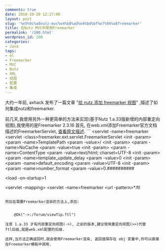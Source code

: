 ```yaml
---
comments: true
date: 2010-10-20 12:27:06
layout: post
slug: '%e5%9c%a8nutz-mvc%e4%b8%ad%e4%bd%bf%e7%94%a8freemarker'
title: 在Nutz MVC中使用Freemarker
permalink: '/100.html'
wordpress_id: 100
categories:
- Java
tags:
- el
- Freemarker
- MVC
- Nutz
- XML
- 视图
- 配置
- 集成
---
```


大约一年前, axhack 发布了一篇文章 "<a href="http://axhack.javaeye.com/blog/542441">给 nutz 添加 freemarker 视图</a>" ,描述了如何集成nutz和freemarker.

前几天,我使用另外一种更简单的方法来实现(基于Nutz 1.a.33版新增的内部重定向视图),我使用的是Freemarker 2.3.16
首先, 在web.xml添加Freemarker官方文档描述的FreemarkerServlet, <a href="http://freemarker.sourceforge.net/docs/pgui_misc_servlet.html">查看原文描述</a>.
	```
<servlet>
  </servlet><servlet -name>freemarker</servlet>
  <servlet -class>freemarker.ext.servlet.FreemarkerServlet</servlet>
  <init -param>
    <param -name>TemplatePath</param>
    <param -value>/</param>
  </init>
  <init -param>
    <param -name>NoCache</param>
    <param -value>true</param>
  </init>
  <init -param>
    <param -name>ContentType</param>
    <param -value>text/html; charset=UTF-8</param>
    <!-- 我觉得不需要了,如果是内部重定向的话, nutz已经设置了编码 -->
  </init>
  <init -param>
    <param -name>template_update_delay</param>
    <param -value>0</param><!-- 开发时才设置为0 -->
  </init>
  <init -param>
    <param -name>default_encoding</param>
    <param -value>UTF-8</param> <!-- 模板文件的编码 -->
  </init>
  <init -param>
    <param -name>number_format</param>
    <param -value>0.##########</param>
  </init>

  <load -on-startup>1</load>

<servlet -mapping>
  </servlet><servlet -name>freemarker</servlet>
  <url -pattern>*.ftl</url>

```

然后在需要Freemarker渲染的方法上,添加:


	@Ok("->:/forum/viewTip.ftl")

注意 1.a.33 才有内部重定向视图(->), 之前的版本,建议使用重定向视图(>>)代替
ftl后缀,就是web.xml配置的后缀.

这样,当方法正确返回时,就会使用Freemarker渲染, 返回值保存在 obj 变量中,你可以直接在Freemarker模板中调用.